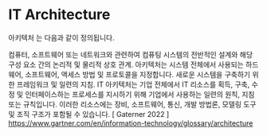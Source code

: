 # IT Architecture

아키텍처 는 다음과 같이 정의됩니다.

  컴퓨터, 소프트웨어 또는 네트워크와 관련하여 컴퓨팅 시스템의 전반적인 설계와 해당 구성 요소 간의 논리적 및 물리적 상호 관계. 아키텍처는 시스템 전체에서 사용되는 하드웨어, 소프트웨어, 액세스 방법 및 프로토콜을 지정합니다.
   새로운 시스템을 구축하기 위한 프레임워크 및 일련의 지침. IT 아키텍처는 기업 전체에서 IT 리소스를 획득, 구축, 수정 및 인터페이스하는 프로세스를 지시하기 위해 기업에서 사용하는 일련의 원칙, 지침 또는 규칙입니다. 이러한 리소스에는 장비, 소프트웨어, 통신, 개발 방법론, 모델링 도구 및 조직 구조가 포함될 수 있습니다.
[ Gaterner 2022 ] https://www.gartner.com/en/information-technology/glossary/architecture

